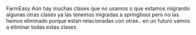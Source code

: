 FarmEasy
Aún hay muchas clases que no usamos o que estamos migrando
algunas otras clases ya las tenemos migradas a springboot
pero no las hemos eliminado porque estan relacionadas con
otras.. en un futuro vamos a eliminar todas estas clases.